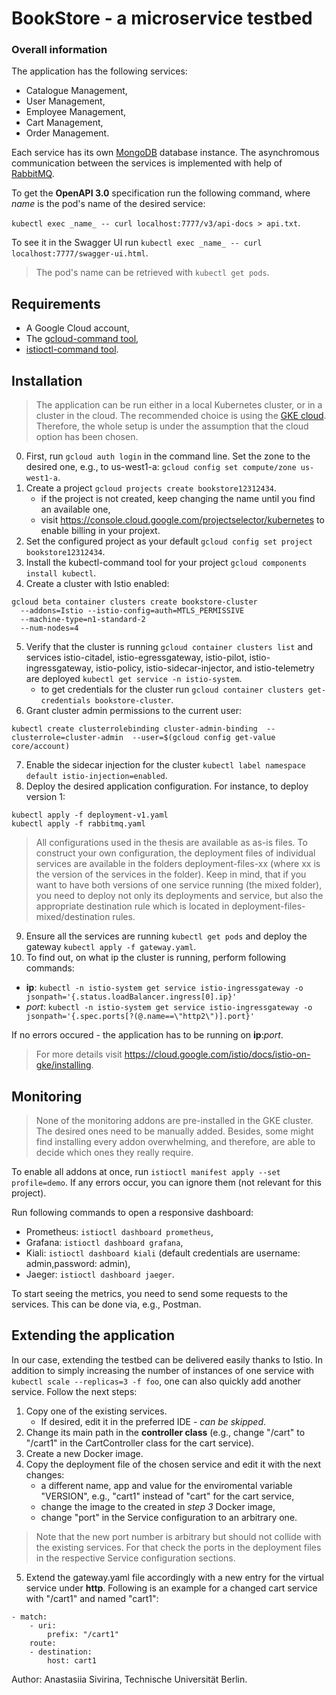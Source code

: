 # BookStore - a microservice testbed


### Overall information

The application has the following services:

* Catalogue Management,
* User Management,
* Employee Management,
* Cart Management,
* Order Management.

Each service has its own [MongoDB](https://www.mongodb.com/de) database instance. The asynchromous communication between the services is implemented with help of [RabbitMQ](https://www.rabbitmq.com/).

To get the **OpenAPI 3.0** specification run the following command, where _name_ is the pod's name of the desired service:

`kubectl exec _name_ -- curl localhost:7777/v3/api-docs > api.txt`.

To see it in the Swagger UI run `kubectl exec _name_ -- curl localhost:7777/swagger-ui.html`.

> The pod's name can be retrieved with `kubectl get pods`.

## Requirements

- A Google Cloud account,
- The [gcloud-command tool](https://cloud.google.com/sdk/docs/quickstart),
- [istioctl-command tool](https://istio.io/latest/docs/setup/getting-started/#download).

## Installation

> The application can be run either in a local Kubernetes cluster, or in a cluster in the cloud. The recommended choice is using the [GKE cloud](https://cloud.google.com/kubernetes-engine). Therefore, the whole setup is under the assumption that the cloud option has been chosen.

0. First, run `gcloud auth login` in the command line. Set the zone to the desired one, e.g., to us-west1-a: `gcloud config set compute/zone us-west1-a`.
1. Create a project `gcloud projects create bookstore12312434`.
   - if the project is not created, keep changing the name until you find an available one,
   - visit https://console.cloud.google.com/projectselector/kubernetes to enable billing in your projext.
2. Set the configured project as your default `gcloud config set project bookstore12312434`.
3. Install the kubectl-command tool for your project `gcloud components install kubectl`.
4. Create a cluster with Istio enabled: 

  ```
  gcloud beta container clusters create bookstore-cluster 
    --addons=Istio --istio-config=auth=MTLS_PERMISSIVE 
    --machine-type=n1-standard-2 
    --num-nodes=4
  ```
5. Verify that the cluster is running `gcloud container clusters list` and services istio-citadel, istio-egressgateway, istio-pilot, istio-ingressgateway, istio-policy, istio-sidecar-injector, and istio-telemetry are deployed `kubectl get service -n istio-system`.
    - to get credentials for the cluster run `gcloud container clusters get-credentials bookstore-cluster`.
6. Grant cluster admin permissions to the current user:

`kubectl create clusterrolebinding cluster-admin-binding 
    --clusterrole=cluster-admin 
    --user=$(gcloud config get-value core/account)`
    
7. Enable the sidecar injection for the cluster `kubectl label namespace default istio-injection=enabled`.
8. Deploy the desired application configuration. For instance, to deploy version 1:

```
kubectl apply -f deployment-v1.yaml
kubectl apply -f rabbitmq.yaml
```

>All configurations used in the thesis are available as as-is files. To construct your own configuration, the deployment files of individual services are available in the folders deployment-files-xx (where xx is the version of the services in the folder). Keep in mind, that if you want to have both versions of one service running (the mixed folder), you need to deploy not only its deployments and service, but also the appropriate destination rule which is located in deployment-files-mixed/destination rules.

9. Ensure all the services are running `kubectl get pods` and deploy the gateway `kubectl apply -f gateway.yaml`.
10. To find out, on what ip the cluster is running, perform following commands: 

  - **ip**: `kubectl -n istio-system get service istio-ingressgateway -o jsonpath='{.status.loadBalancer.ingress[0].ip}'`
  - _port_: `kubectl -n istio-system get service istio-ingressgateway -o jsonpath='{.spec.ports[?(@.name==\"http2\")].port}'`

If no errors occured - the application has to be running on **ip**:_port_.

 > For more details visit https://cloud.google.com/istio/docs/istio-on-gke/installing.

## Monitoring

> None of the monitoring addons are pre-installed in the GKE cluster. The desired ones need to be manually added. Besides, some might find installing every addon overwhelming, and therefore, are able to decide which ones they really require.


To enable all addons at once, run `istioctl manifest apply --set profile=demo`. If any errors occur, you can ignore them (not relevant for this project).

Run following commands to open a responsive dashboard:

* Prometheus: `istioctl dashboard prometheus`,
* Grafana: `istioctl dashboard grafana`,
* Kiali: `istioctl dashboard kiali` (default credentials are username: admin,password: admin),
* Jaeger: `istioctl dashboard jaeger`.

To start seeing the metrics, you need to send some requests to the services. This can be done via, e.g., Postman.

## Extending the application

In our case, extending the testbed can be delivered easily thanks to Istio. In addition to simply increasing the number of instances of one service with `kubectl scale --replicas=3 -f foo`, one can also quickly add another service. Follow the next steps:
1. Copy one of the existing services.
    - If desired, edit it in the preferred IDE - _can be skipped_.
2. Change its main path in the **controller class** (e.g., change "/cart" to "/cart1" in the CartController class for the cart service).
3. Create a new Docker image.
4. Copy the deployment file of the chosen service and edit it with the next changes:
    - a different name, app and value for the enviromental variable "VERSION", e.g., "cart1" instead of "cart" for the cart service,
    - change the image to the created in _step 3_ Docker image,
    - change "port" in the Service configuration to an arbitrary one.

> Note that the new port number is arbitrary but should not collide with the existing services. For that check the ports in the deployment files in the respective Service configuration sections.
  
5. Extend the gateway.yaml file accordingly with a new entry for the virtual service under **http**. Following is an example for a changed cart service with "/cart1" and named "cart1": 
```
- match:
    - uri:
        prefix: "/cart1"
    route:
    - destination:
        host: cart1
 ```  

Author: Anastasiia Sivirina, Technische Universität Berlin.
       




  



